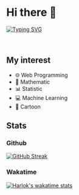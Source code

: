 # Hi there 👋

[![Typing SVG](https://readme-typing-svg.demolab.com?font=Fira+Code&pause=1000&color=07EEEE&vCenter=true&lines=I'm%20Junior%20Web%20Developer)](https://git.io/typing-svg)

<br>

## My interest

<ul>
<li>🌐 Web Programming</li>
<li>🧮 Mathematic</li>
<li>📊 Statistic</li>
<li>💻 Machine Learning</li>
<li>🗿 Cartoon</li>
</ul>

## Stats

### Github
[![GitHub Streak](https://streak-stats.demolab.com?user=iqbalthex&theme=python-dark&date_format=j%20M%5B%20Y%5D&fire=00EB90&border_radius=20&ring=63A8EB)](https://git.io/streak-stats)

### Wakatime
[![Harlok's wakatime stats](https://github-readme-stats.vercel.app/api/wakatime?username=iqbal_8rgz&theme=outrun)](https://github.com/anuraghazra/github-readme-stats)
